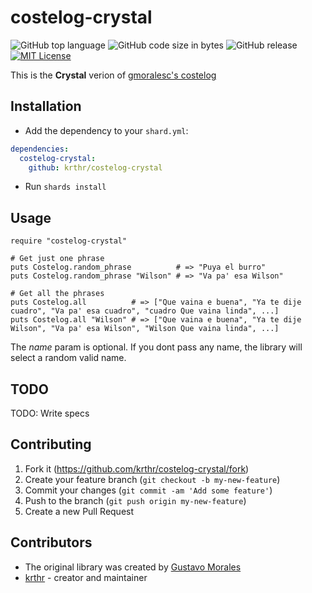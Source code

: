# costelog-crystal

![GitHub top language](https://img.shields.io/github/languages/top/krthr/costelog-crystal.svg)
![GitHub code size in bytes](https://img.shields.io/github/languages/code-size/krthr/costelog-crystal.svg)
![GitHub release](https://img.shields.io/github/release/krthr/costelog-crystal.svg)
[![MIT License](https://img.shields.io/npm/l/costelog.svg?style=flat-square)](http://opensource.org/licenses/MIT)

This is the **Crystal** verion of [gmoralesc's costelog](https://github.com/gmoralesc/costelog)

## Installation

- Add the dependency to your `shard.yml`:

```yaml
dependencies:
  costelog-crystal:
    github: krthr/costelog-crystal
```

- Run `shards install`

## Usage

```crystal
require "costelog-crystal"

# Get just one phrase
puts Costelog.random_phrase          # => "Puya el burro"
puts Costelog.random_phrase "Wilson" # => "Va pa' esa Wilson"

# Get all the phrases
puts Costelog.all          # => ["Que vaina e buena", "Ya te dije cuadro", "Va pa' esa cuadro", "cuadro Que vaina linda", ...]
puts Costelog.all "Wilson" # => ["Que vaina e buena", "Ya te dije Wilson", "Va pa' esa Wilson", "Wilson Que vaina linda", ...]
```

The _name_ param is optional. If you dont pass any name, the library will select a random valid name.

## TODO

TODO: Write specs

## Contributing

1. Fork it (<https://github.com/krthr/costelog-crystal/fork>)
2. Create your feature branch (`git checkout -b my-new-feature`)
3. Commit your changes (`git commit -am 'Add some feature'`)
4. Push to the branch (`git push origin my-new-feature`)
5. Create a new Pull Request

## Contributors

- The original library was created by [Gustavo Morales](https://twitter.com/gmoralesc)
- [krthr](https://github.com/krthr) - creator and maintainer
